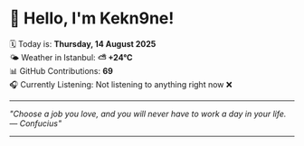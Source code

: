 # 👋 Hello, I'm Kekn9ne!

🗓️ Today is: **Thursday, 14 August 2025**  
🌤️ Weather in Istanbul: **⛅️  +24°C**  
📊 GitHub Contributions: **69**  
🎧 Currently Listening: Not listening to anything right now ❌

---

_"Choose a job you love, and you will never have to work a day in your life.  — *Confucius*"_

---
